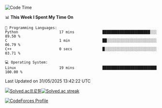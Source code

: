 
<!--START_SECTION:waka-->
![Code Time](http://img.shields.io/badge/Code%20Time-3%2C893%20hrs%2050%20mins-blue)

📊 **This Week I Spent My Time On** 

```text
💬 Programming Languages: 
Python                   17 mins             ██████████████████████░░░   89.50 % 
C                        1 min               ██░░░░░░░░░░░░░░░░░░░░░░░   06.79 % 
C++                      0 secs              █░░░░░░░░░░░░░░░░░░░░░░░░   03.71 % 

💻 Operating System: 
Linux                    19 mins             █████████████████████████   100.00 % 
```


 Last Updated on 31/05/2025 13:42:22 UTC
<!--END_SECTION:waka-->


[![Solved.ac프로필](http://mazassumnida.wtf/api/generate_badge?boj=hckim96)](https://solved.ac/hckim96)[![Solved.ac streak](http://mazandi.herokuapp.com/api?handle=hckim96&theme=dark)](https://solved.ac/hckim96)


[![CodeForces Profile](https://cf.leed.at?id=hckim96)](https://codeforces.com/profile/hckim96)

